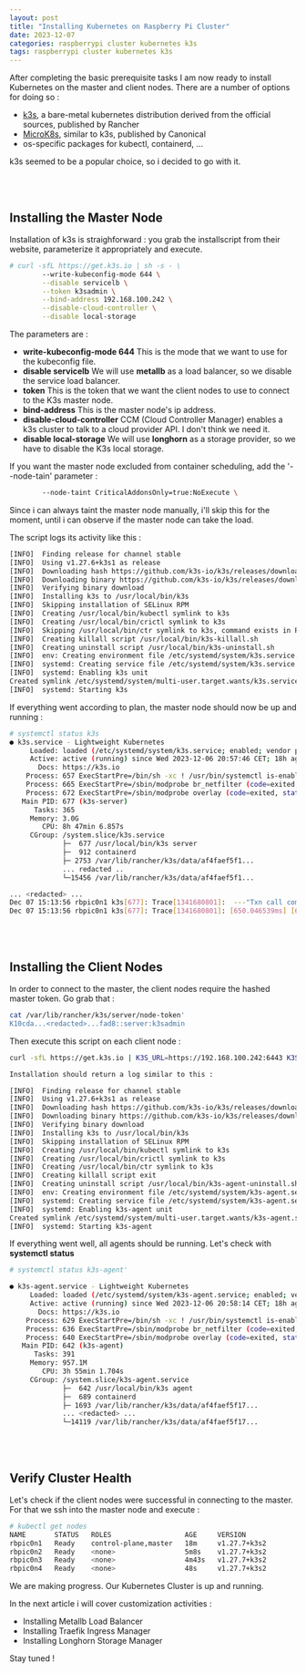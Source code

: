```yaml
---
layout: post
title: "Installing Kubernetes on Raspberry Pi Cluster"
date: 2023-12-07
categories: raspberrypi cluster kubernetes k3s
tags: raspberrypi cluster kubernetes k3s
---
```

After completing the basic prerequisite tasks I am now ready to install Kubernetes on the master and client nodes.
There are a number of options for doing so :

-   [k3s](https://k3s.io/), a bare-metal kubernetes distribution derived from the official sources, published by Rancher
-   [MicroK8s](https://microk8s.io/), similar to k3s, published by Canonical
-   os-specific packages for kubectl, containerd, ...

k3s seemed to be a popular choice, so i decided to go with it.

<br/><br/>
## Installing the Master Node

Installation of k3s is straighforward : you grab the installscript from their website, parameterize it appropriately and execute.

```bash
# curl -sfL https://get.k3s.io | sh -s - \
		--write-kubeconfig-mode 644 \
		--disable servicelb \
		--token k3sadmin \
		--bind-address 192.168.100.242 \
		--disable-cloud-controller \
		--disable local-storage
```

The parameters are :

- <b>write-kubeconfig-mode 644</b> This is the mode that we want to use for the kubeconfig file.
- <b>disable servicelb</b> We will use <b>metallb</b> as a load balancer, so we disable the service load balancer.
- <b>token</b> This is the token that we want the client nodes to use to connect to the K3s master node.
- <b>bind-address</b> This is the master node's ip address.
- <b>disable-cloud-controller</b> CCM (Cloud Controller Manager) enables a k3s cluster to talk to a cloud provider API. I don't think we need it.
- <b>disable local-storage</b> We will use <b>longhorn</b> as a storage provider, so we have to disable the K3s local storage.

If you want the master node excluded from container scheduling, add the '--node-tain' parameter :

```bash
		--node-taint CriticalAddonsOnly=true:NoExecute \
```

Since i can always taint the master node manually, i'll skip this for the moment, until i can observe if the master node can take the load.

The script logs its activity like this :

```bash
[INFO]  Finding release for channel stable
[INFO]  Using v1.27.6+k3s1 as release
[INFO]  Downloading hash https://github.com/k3s-io/k3s/releases/download/v1.27.6+k3s1/sha256sum-arm64.txt
[INFO]  Downloading binary https://github.com/k3s-io/k3s/releases/download/v1.27.6+k3s1/k3s-arm64
[INFO]  Verifying binary download
[INFO]  Installing k3s to /usr/local/bin/k3s
[INFO]  Skipping installation of SELinux RPM
[INFO]  Creating /usr/local/bin/kubectl symlink to k3s
[INFO]  Creating /usr/local/bin/crictl symlink to k3s
[INFO]  Skipping /usr/local/bin/ctr symlink to k3s, command exists in PATH at /usr/bin/ctr
[INFO]  Creating killall script /usr/local/bin/k3s-killall.sh
[INFO]  Creating uninstall script /usr/local/bin/k3s-uninstall.sh
[INFO]  env: Creating environment file /etc/systemd/system/k3s.service.env
[INFO]  systemd: Creating service file /etc/systemd/system/k3s.service
[INFO]  systemd: Enabling k3s unit
Created symlink /etc/systemd/system/multi-user.target.wants/k3s.service → /etc/systemd/system/k3s.service.
[INFO]  systemd: Starting k3s
```


If everything went according to plan, the master node should now be up and running :

```bash
# systemctl status k3s
● k3s.service - Lightweight Kubernetes
     Loaded: loaded (/etc/systemd/system/k3s.service; enabled; vendor preset: enabled)
     Active: active (running) since Wed 2023-12-06 20:57:46 CET; 18h ago
       Docs: https://k3s.io
    Process: 657 ExecStartPre=/bin/sh -xc ! /usr/bin/systemctl is-enabled --quiet nm-cloud-setup.service (code=exited, status=0/SUCCESS)
    Process: 665 ExecStartPre=/sbin/modprobe br_netfilter (code=exited, status=0/SUCCESS)
    Process: 672 ExecStartPre=/sbin/modprobe overlay (code=exited, status=0/SUCCESS)
   Main PID: 677 (k3s-server)
      Tasks: 365
     Memory: 3.0G
        CPU: 8h 47min 6.857s
     CGroup: /system.slice/k3s.service
             ├─  677 /usr/local/bin/k3s server
             ├─  912 containerd
             ├─ 2753 /var/lib/rancher/k3s/data/af4faef5f1...
             ... redacted ..
             └─15456 /var/lib/rancher/k3s/data/af4faef5f1...

... <redacted> ...
Dec 07 15:13:56 rbpic0n1 k3s[677]: Trace[1341680801]:  ---"Txn call completed" 648ms (15:13:56.834)]
Dec 07 15:13:56 rbpic0n1 k3s[677]: Trace[1341680801]: [650.046539ms] [650.046539ms] END
```


<br/><br/>
## Installing the Client Nodes

In order to connect to the master, the client nodes require the hashed master token. Go grab that :

```bash
cat /var/lib/rancher/k3s/server/node-token'
K10cda...<redacted>...fad8::server:k3sadmin
```

Then execute this script on each client node :

```bash
curl -sfL https://get.k3s.io | K3S_URL=https://192.168.100.242:6443 K3S_TOKEN=<node-token> sh -

Installation should return a log similar to this :

[INFO]  Finding release for channel stable
[INFO]  Using v1.27.6+k3s1 as release
[INFO]  Downloading hash https://github.com/k3s-io/k3s/releases/download/v1.27.6+k3s1/sha256sum-arm64.txt
[INFO]  Downloading binary https://github.com/k3s-io/k3s/releases/download/v1.27.6+k3s1/k3s-arm64
[INFO]  Verifying binary download
[INFO]  Installing k3s to /usr/local/bin/k3s
[INFO]  Skipping installation of SELinux RPM
[INFO]  Creating /usr/local/bin/kubectl symlink to k3s
[INFO]  Creating /usr/local/bin/crictl symlink to k3s
[INFO]  Creating /usr/local/bin/ctr symlink to k3s
[INFO]  Creating killall script exit
[INFO]  Creating uninstall script /usr/local/bin/k3s-agent-uninstall.sh
[INFO]  env: Creating environment file /etc/systemd/system/k3s-agent.service.env
[INFO]  systemd: Creating service file /etc/systemd/system/k3s-agent.service
[INFO]  systemd: Enabling k3s-agent unit
Created symlink /etc/systemd/system/multi-user.target.wants/k3s-agent.service → /etc/systemd/system/k3s-agent.service.
[INFO]  systemd: Starting k3s-agent
```

If everything went well, all agents should be running. Let's check with <b>systemctl status</b>

```bash
# systemctl status k3s-agent'

● k3s-agent.service - Lightweight Kubernetes
     Loaded: loaded (/etc/systemd/system/k3s-agent.service; enabled; vendor preset: enabled)
     Active: active (running) since Wed 2023-12-06 20:58:14 CET; 18h ago
       Docs: https://k3s.io
    Process: 629 ExecStartPre=/bin/sh -xc ! /usr/bin/systemctl is-enabled --quiet nm-cloud-setup.service (code=exited, status=0/SUCCESS)
    Process: 636 ExecStartPre=/sbin/modprobe br_netfilter (code=exited, status=0/SUCCESS)
    Process: 640 ExecStartPre=/sbin/modprobe overlay (code=exited, status=0/SUCCESS)
   Main PID: 642 (k3s-agent)
      Tasks: 391
     Memory: 957.1M
        CPU: 3h 55min 1.704s
     CGroup: /system.slice/k3s-agent.service
             ├─  642 /usr/local/bin/k3s agent
             ├─  689 containerd
             ├─ 1693 /var/lib/rancher/k3s/data/af4faef5f17...
             ... <redacted> ...
             └─14119 /var/lib/rancher/k3s/data/af4faef5f17...
```


<br/><br/>
## Verify Cluster Health

Let's check if the client nodes were successful in connecting to the master. For that we ssh into the master node and execute :

```bash
# kubectl get nodes
NAME       STATUS   ROLES                  AGE     VERSION
rbpic0n1   Ready    control-plane,master   18m     v1.27.7+k3s2
rbpic0n2   Ready    <none>                 5m8s    v1.27.7+k3s2
rbpic0n3   Ready    <none>                 4m43s   v1.27.7+k3s2
rbpic0n4   Ready    <none>                 48s     v1.27.7+k3s2
```

We are making progress. Our Kubernetes Cluster is up and running.

In the next article i will cover customization activities :

- Installing Metallb Load Balancer
- Installing Traefik Ingress Manager
- Installing Longhorn Storage Manager

Stay tuned !